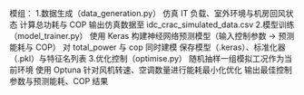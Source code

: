 模组：
1.数据生成（data_generation.py）
  仿真 IT 负载、室外环境与机房回风状态
  计算总功耗与 COP
  输出仿真数据至 idc_crac_simulated_data.csv
2️.模型训练（model_trainer.py）
  使用 Keras 构建神经网络预测模型（输入控制参数 → 预测能耗与 COP）
  对 total_power 与 cop 同时建模
  保存模型（.keras）、标准化器（.pkl）与特征名列表
3.优化控制（optimise.py）
  随机抽样一组模拟工况作为当前环境
  使用 Optuna 针对风机转速、空调数量进行能耗最小化优化
  输出最佳控制参数与预测能耗、COP 结果
